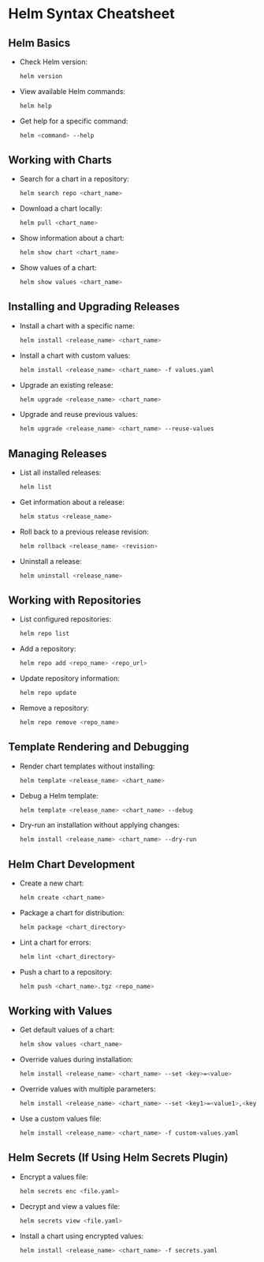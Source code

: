 # Helm Syntax Cheatsheet

## Helm Basics
- Check Helm version:
  ```sh
  helm version
  ```
- View available Helm commands:
  ```sh
  helm help
  ```
- Get help for a specific command:
  ```sh
  helm <command> --help
  ```

## Working with Charts
- Search for a chart in a repository:
  ```sh
  helm search repo <chart_name>
  ```
- Download a chart locally:
  ```sh
  helm pull <chart_name>
  ```
- Show information about a chart:
  ```sh
  helm show chart <chart_name>
  ```
- Show values of a chart:
  ```sh
  helm show values <chart_name>
  ```

## Installing and Upgrading Releases
- Install a chart with a specific name:
  ```sh
  helm install <release_name> <chart_name>
  ```
- Install a chart with custom values:
  ```sh
  helm install <release_name> <chart_name> -f values.yaml
  ```
- Upgrade an existing release:
  ```sh
  helm upgrade <release_name> <chart_name>
  ```
- Upgrade and reuse previous values:
  ```sh
  helm upgrade <release_name> <chart_name> --reuse-values
  ```

## Managing Releases
- List all installed releases:
  ```sh
  helm list
  ```
- Get information about a release:
  ```sh
  helm status <release_name>
  ```
- Roll back to a previous release revision:
  ```sh
  helm rollback <release_name> <revision>
  ```
- Uninstall a release:
  ```sh
  helm uninstall <release_name>
  ```

## Working with Repositories
- List configured repositories:
  ```sh
  helm repo list
  ```
- Add a repository:
  ```sh
  helm repo add <repo_name> <repo_url>
  ```
- Update repository information:
  ```sh
  helm repo update
  ```
- Remove a repository:
  ```sh
  helm repo remove <repo_name>
  ```

## Template Rendering and Debugging
- Render chart templates without installing:
  ```sh
  helm template <release_name> <chart_name>
  ```
- Debug a Helm template:
  ```sh
  helm template <release_name> <chart_name> --debug
  ```
- Dry-run an installation without applying changes:
  ```sh
  helm install <release_name> <chart_name> --dry-run
  ```

## Helm Chart Development
- Create a new chart:
  ```sh
  helm create <chart_name>
  ```
- Package a chart for distribution:
  ```sh
  helm package <chart_directory>
  ```
- Lint a chart for errors:
  ```sh
  helm lint <chart_directory>
  ```
- Push a chart to a repository:
  ```sh
  helm push <chart_name>.tgz <repo_name>
  ```

## Working with Values
- Get default values of a chart:
  ```sh
  helm show values <chart_name>
  ```
- Override values during installation:
  ```sh
  helm install <release_name> <chart_name> --set <key>=<value>
  ```
- Override values with multiple parameters:
  ```sh
  helm install <release_name> <chart_name> --set <key1>=<value1>,<key2>=<value2>
  ```
- Use a custom values file:
  ```sh
  helm install <release_name> <chart_name> -f custom-values.yaml
  ```

## Helm Secrets (If Using Helm Secrets Plugin)
- Encrypt a values file:
  ```sh
  helm secrets enc <file.yaml>
  ```
- Decrypt and view a values file:
  ```sh
  helm secrets view <file.yaml>
  ```
- Install a chart using encrypted values:
  ```sh
  helm install <release_name> <chart_name> -f secrets.yaml
  ```

